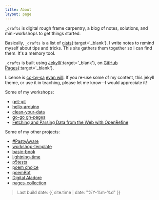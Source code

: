 ```yaml
---
title: About
layout: page
---
```


`_drafts` is digital rough frame carpentry, a blog of notes, solutions, and mini-workshops to get things started.

Basically, `_drafts` is a list of [gists](https://gist.github.com/){:target='_blank'}. 
I write notes to remind myself about tips and tricks.
This site gathers them together so I can find them.
It's a memory tool. 

`_drafts` is built using [Jekyll](https://jekyllrb.com/){:target='_blank'}, on [GitHub Pages](https://pages.github.com/){:target='_blank'}.

License is <a href="https://creativecommons.org/licenses/by-sa/4.0/" target="_blank" title="license">cc-by-sa</a> [evan will](https://github.com/evanwill).
If you re-use some of my content, this jekyll theme, or use it in teaching, please let me know--I would appreciate it!

Some of my workshops:

- [get-git](https://evanwill.github.io/get-git/)
- [hello-arduino](https://evanwill.github.io/hello-arduino/)
- [clean-your-data](https://evanwill.github.io/clean-your-data/)
- [go-go gh-pages](https://evanwill.github.io/go-go-ghpages/)
- [Fetching and Parsing Data from the Web with OpenRefine](https://programminghistorian.org/en/lessons/fetch-and-parse-data-with-openrefine)

Some of my other projects:

- [#PastyAware](https://evanwill.github.io/pastyAware/)
- [workshop-template](https://github.com/evanwill/workshop-template)
- [basic-book](https://github.com/evanwill/basic-book)
- [lightning-time](https://evanwill.github.io/lightning-time/)
- [p5tests](https://evanwill.github.io/p5tests/index.html)
- [poem choice](https://uidaholib.github.io/poemchoice/)
- [poemBot](https://github.com/evanwill/poemBot)
- [Digital Aladore](https://digitalaladore.wordpress.com/)
- [pages-collection](https://github.com/uidaholib/pages-collection)

> Last build date: {{ site.time | date: "%Y-%m-%d" }}
